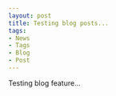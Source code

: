 ```yaml
---
layout: post
title: Testing blog posts...
tags:
- News
- Tags
- Blog
- Post
---
```


Testing blog feature... 
